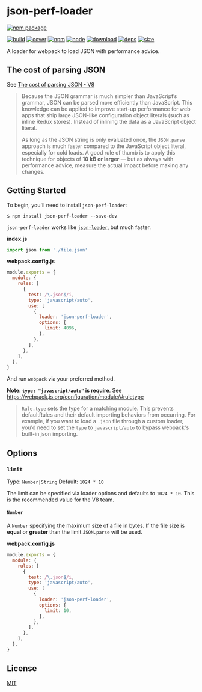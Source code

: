 # json-perf-loader

[![npm package](https://nodei.co/npm/json-perf-loader.png?downloads=true&downloadRank=true&stars=true)](https://nodei.co/npm/json-perf-loader/)

[![build][build]][build-url]
[![cover][cover]][cover-url]
[![npm][npm]][npm-url]
[![node][node]][node-url]
[![download][download]][download-url]
[![deps][deps]][deps-url]
[![size][size]][size-url]

A loader for webpack to load JSON with performance advice.

## The cost of parsing JSON

See [The cost of parsing JSON - V8](https://v8.dev/blog/cost-of-javascript-2019#json)

> Because the JSON grammar is much simpler than JavaScript’s grammar, JSON can be parsed more efficiently than JavaScript.
> This knowledge can be applied to improve start-up performance for web apps that ship large JSON-like configuration object literals (such as inline Redux stores).
> Instead of inlining the data as a JavaScript object literal.
>
> As long as the JSON string is only evaluated once, the `JSON.parse` approach is much faster compared to the JavaScript object literal, especially for cold loads.
> A good rule of thumb is to apply this technique for objects of **10 kB or larger** — but as always with performance advice, measure the actual impact before making any changes.

## Getting Started

To begin, you'll need to install `json-perf-loader`:

```shell
$ npm install json-perf-loader --save-dev
```

`json-perf-loader` works like
[`json-loader`](https://github.com/justjavac/json-loader), but much faster.

**index.js**

```js
import json from './file.json'
```

**webpack.config.js**

```js
module.exports = {
  module: {
    rules: [
      {
        test: /\.json$/i,
        type: 'javascript/auto',
        use: [
          {
            loader: 'json-perf-loader',
            options: {
              limit: 4096,
            },
          },
        ],
      },
    ],
  },
}
```

And run `webpack` via your preferred method.

**Note: `type: "javascript/auto"` is require**. See https://webpack.js.org/configuration/module/#ruletype

> `Rule.type` sets the type for a matching module.
> This prevents defaultRules and their default importing behaviors from occurring.
> For example, if you want to load a `.json` file through a custom loader, you'd need to set the `type` to `javascript/auto` to bypass webpack's built-in json importing.

## Options

### `limit`

Type: `Number|String`
Default: `1024 * 10`

The limit can be specified via loader options and defaults to `1024 * 10`. This is the recommended value for the V8 team.

#### `Number`

A `Number` specifying the maximum size of a file in bytes. If the file size is
**equal** or **greater** than the limit `JSON.parse` will be used.

**webpack.config.js**

```js
module.exports = {
  module: {
    rules: [
      {
        test: /\.json$/i,
        type: 'javascript/auto',
        use: [
          {
            loader: 'json-perf-loader',
            options: {
              limit: 10,
            },
          },
        ],
      },
    ],
  },
}
```

## License

[MIT](./LICENSE)

[build]: https://travis-ci.com/justjavac/json-perf-loader.svg?branch=master
[build-url]: https://travis-ci.com/justjavac/json-perf-loader
[npm]: https://img.shields.io/npm/v/json-perf-loader.svg
[npm-url]: https://npmjs.com/package/json-perf-loader
[node]: https://img.shields.io/node/v/json-perf-loader.svg
[node-url]: https://nodejs.org
[deps]: https://david-dm.org/justjavac/json-perf-loader.svg
[deps-url]: https://david-dm.org/justjavac/json-perf-loader
[download]: https://img.shields.io/npm/dm/json-perf-loader.svg?style=flat
[download-url]: https://npmcharts.com/compare/json-perf-loader?minimal=true
[tests]: https://dev.azure.com/justjavac/json-perf-loader/_apis/build/status/justjavac.json-perf-loader?branchName=master
[tests-url]: https://dev.azure.com/justjavac/json-perf-loader/_build/latest?definitionId=2&branchName=master
[cover]: https://codecov.io/gh/justjavac/json-perf-loader/branch/master/graph/badge.svg
[cover-url]: https://codecov.io/gh/justjavac/json-perf-loader
[size]: https://packagephobia.now.sh/badge?p=json-perf-loader
[size-url]: https://packagephobia.now.sh/result?p=json-perf-loader

